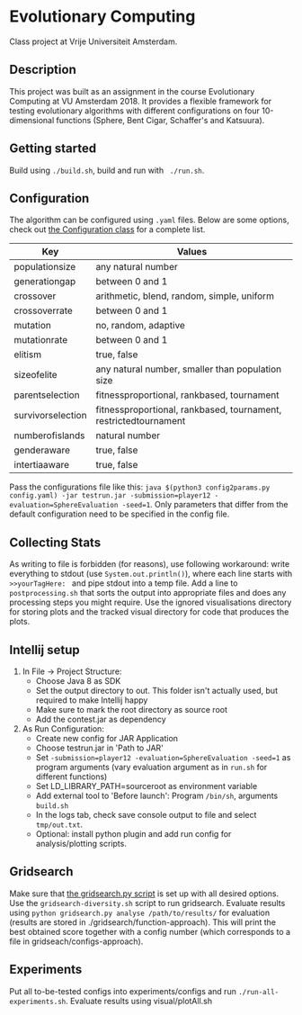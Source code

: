 # Evolutionary Computing
Class project at Vrije Universiteit Amsterdam.


## Description
This project was built as an assignment in the course Evolutionary Computing at VU Amsterdam 2018.
It provides a flexible framework for testing evolutionary algorithms with different configurations on four 10-dimensional functions (Sphere, Bent Cigar, Schaffer's and Katsuura).

## Getting started

Build using ` ./build.sh `, build and run with ` ./run.sh`.

## Configuration
The algorithm can be configured using `.yaml` files. 
Below are some options, check out [the Configuration class](./group12/Configuration.java) for a complete list.

| Key               | Values                                                           |
|-------------------|------------------------------------------------------------------|
| populationsize    | any natural number                                               |
| generationgap     | between 0 and 1                                                  |
| crossover         | arithmetic, blend, random, simple, uniform                       |
| crossoverrate     | between 0 and 1                                                  |
| mutation          | no, random, adaptive                                             |
| mutationrate      | between 0 and 1                                                  |
| elitism           | true, false                                                      |
| sizeofelite       | any natural number, smaller than population size                 |
| parentselection   | fitnessproportional, rankbased, tournament                       |
| survivorselection | fitnessproportional, rankbased, tournament, restrictedtournament |
| numberofislands   | natural number                                                   |
| genderaware       | true, false                                                      |
| intertiaaware     | true, false                                                      |

Pass the configurations file like this: ` java $(python3 config2params.py config.yaml) -jar testrun.jar -submission=player12 -evaluation=SphereEvaluation -seed=1 `.
Only parameters that differ from the default configuration need to be specified in the config file.
 
## Collecting Stats
As writing to file is forbidden (for reasons), use following workaround:
write everything to stdout (use `System.out.println()`), where each line starts with `>>yourTagHere: ` and pipe stdout into a temp file.
Add a line to `postprocessing.sh` that sorts the output into appropriate files and does any processing steps you might require.
Use the ignored visualisations directory for storing plots and the tracked visual directory for code that produces the plots.

## Intellij setup
1. In File -> Project Structure:
    * Choose Java 8 as SDK
    * Set the output directory to out. This folder isn't actually used, but required to make Intellij happy
    * Make sure to mark the root directory as source root
    * Add the contest.jar as dependency
2. As Run Configuration:
    * Create new config for JAR Application
    * Choose testrun.jar in 'Path to JAR'
    * Set `-submission=player12 -evaluation=SphereEvaluation -seed=1` as program arguments (vary evaluation argument as in `run.sh` for different functions)
    * Set LD_LIBRARY_PATH=sourceroot as environment variable
    * Add external tool to 'Before launch': Program `/bin/sh`, arguments `build.sh`
    * In the logs tab, check save console output to file and select `tmp/out.txt`.
    * Optional: install python plugin and add run config for analysis/plotting scripts.

## Gridsearch
Make sure that [the gridsearch.py script](./gridsearch.py) is set up with all desired options.
Use the `gridsearch-diversity.sh` script to run gridsearch.
Evaluate results using `python gridsearch.py analyse /path/to/results/` for evaluation (results are stored in ./gridsearch/function-approach). 
This will print the best obtained score together with a config number (which corresponds to a file in gridseach/configs-approach).

## Experiments
Put all to-be-tested configs into experiments/configs and run `./run-all-experiments.sh`.
Evaluate results using visual/plotAll.sh